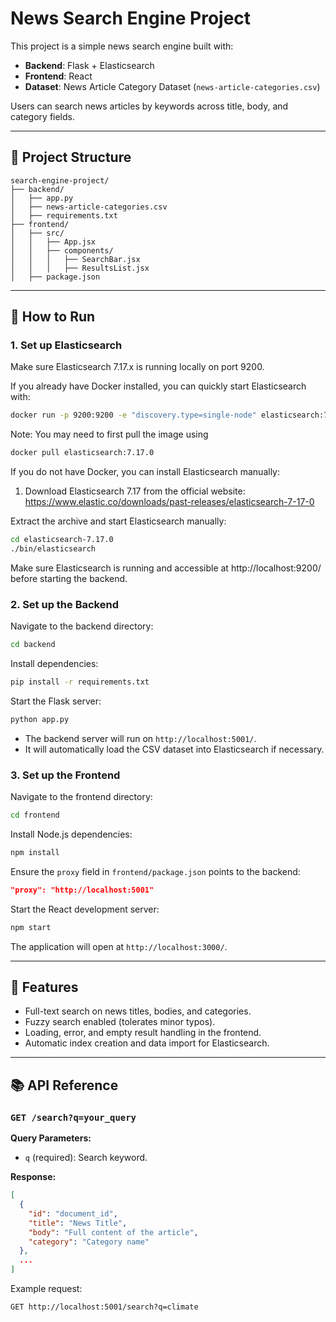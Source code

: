 # News Search Engine Project

This project is a simple news search engine built with:

- **Backend**: Flask + Elasticsearch
- **Frontend**: React
- **Dataset**: News Article Category Dataset (`news-article-categories.csv`)

Users can search news articles by keywords across title, body, and category fields.

---

## 📁 Project Structure

```
search-engine-project/
├── backend/
│   ├── app.py
│   ├── news-article-categories.csv
│   ├── requirements.txt
├── frontend/
│   ├── src/
│   │   ├── App.jsx
│   │   ├── components/
│   │   │   ├── SearchBar.jsx
│   │   │   ├── ResultsList.jsx
│   ├── package.json
```

---

## 🚀 How to Run

### 1. Set up Elasticsearch
Make sure Elasticsearch 7.17.x is running locally on port 9200.

If you already have Docker installed, you can quickly start Elasticsearch with:

```bash
docker run -p 9200:9200 -e "discovery.type=single-node" elasticsearch:7.17.0
```
Note: You may need to first pull the image using

```bash
docker pull elasticsearch:7.17.0
```

If you do not have Docker, you can install Elasticsearch manually:

1. Download Elasticsearch 7.17 from the official website:
https://www.elastic.co/downloads/past-releases/elasticsearch-7-17-0 

Extract the archive and start Elasticsearch manually:

```bash
cd elasticsearch-7.17.0
./bin/elasticsearch
```

Make sure Elasticsearch is running and accessible at http://localhost:9200/ before starting the backend.



### 2. Set up the Backend

Navigate to the backend directory:

```bash
cd backend
```

Install dependencies:

```bash
pip install -r requirements.txt
```

Start the Flask server:

```bash
python app.py
```

- The backend server will run on `http://localhost:5001/`.
- It will automatically load the CSV dataset into Elasticsearch if necessary.

### 3. Set up the Frontend

Navigate to the frontend directory:

```bash
cd frontend
```

Install Node.js dependencies:

```bash
npm install
```

Ensure the `proxy` field in `frontend/package.json` points to the backend:

```json
"proxy": "http://localhost:5001"
```

Start the React development server:

```bash
npm start
```

The application will open at `http://localhost:3000/`.

---

## 🌟 Features

- Full-text search on news titles, bodies, and categories.
- Fuzzy search enabled (tolerates minor typos).
- Loading, error, and empty result handling in the frontend.
- Automatic index creation and data import for Elasticsearch.

---

## 📚 API Reference

### `GET /search?q=your_query`

**Query Parameters:**
- `q` (required): Search keyword.

**Response:**

```json
[
  {
    "id": "document_id",
    "title": "News Title",
    "body": "Full content of the article",
    "category": "Category name"
  },
  ...
]
```

Example request:

```
GET http://localhost:5001/search?q=climate
```